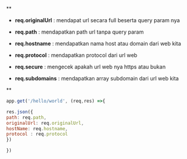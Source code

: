 **

-   **req.originalUrl** :  mendapat url secara full beserta query param nya
    
-   **req.path** :  mendapatkan path url tanpa query param
    
-   **req.hostname** :  mendapatkan nama host atau domain dari web kita
    
-   **req.protocol** : mendapatkan protocol dari url web
    
-   **req.secure** : mengecek apakah url web nya https atau bukan
    
-   **req.subdomains** :  mendapatkan array subdomain dari url web kita
    

**

```js
app.get('/hello/world', (req,res) =>{

res.json({
path: req.path,
originalUrl: req.originalUrl,
hostName: req.hostname,
protocol : req.protocol
})

})
```

